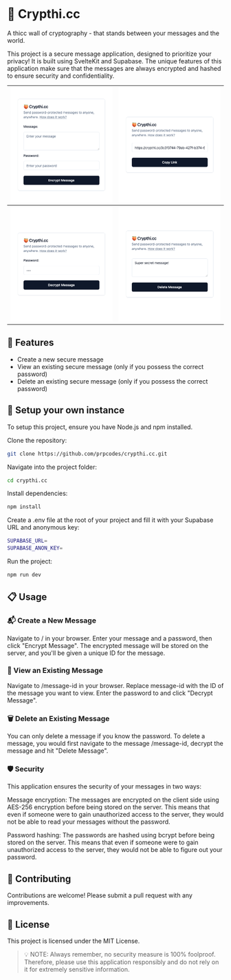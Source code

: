 # 🍑 Crypthi.cc
A thicc wall of cryptography - that stands between your messages and the world.

This project is a secure message application, designed to prioritize your privacy! It is built using SvelteKit and Supabase. The unique features of this application make sure that the messages are always encrypted and hashed to ensure security and confidentiality.

|  ![Creation](/static/creation.png)   |     ![Created](/static/created.png)     |
| :----------------------------------: | :-------------------------------------: |
| ![Decryption](/static/decrytion.png) | ![Destruction](/static/destruction.png) |

## 🌟 Features

- Create a new secure message
- View an existing secure message (only if you possess the correct password)
- Delete an existing secure message (only if you possess the correct password)

## 🚀 Setup your own instance

To setup this project, ensure you have Node.js and npm installed.

Clone the repository:

```bash
git clone https://github.com/prpcodes/crypthi.cc.git
```

Navigate into the project folder:

```bash
cd crypthi.cc
```

Install dependencies:

```bash
npm install
```

Create a .env file at the root of your project and fill it with your Supabase URL and anonymous key:

```bash
SUPABASE_URL=
SUPABASE_ANON_KEY=
```

Run the project:

```bash
npm run dev
```

## 📋 Usage

### 📬 Create a New Message

Navigate to / in your browser. Enter your message and a password, then click "Encrypt Message". The encrypted message will be stored on the server, and you'll be given a unique ID for the message.

### 👀 View an Existing Message

Navigate to /message-id in your browser. Replace message-id with the ID of the message you want to view. Enter the password to and click "Decrypt Message".

### 🗑️ Delete an Existing Message

You can only delete a message if you know the password. To delete a message, you would first navigate to the message /message-id, decrypt the message and hit "Delete Message".

### 🛡️ Security

This application ensures the security of your messages in two ways:

Message encryption: The messages are encrypted on the client side using AES-256 encryption before being stored on the server. This means that even if someone were to gain unauthorized access to the server, they would not be able to read your messages without the password.

Password hashing: The passwords are hashed using bcrypt before being stored on the server. This means that even if someone were to gain unauthorized access to the server, they would not be able to figure out your password.

## 🙌 Contributing

Contributions are welcome! Please submit a pull request with any improvements.

## 📃 License

This project is licensed under the MIT License.

> 💡 NOTE: Always remember, no security measure is 100% foolproof. Therefore, please use this application responsibly and do not rely on it for extremely sensitive information.
